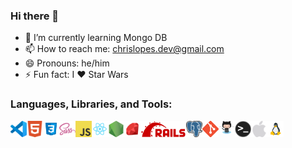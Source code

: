 ### Hi there 👋

- 🌱 I’m currently learning Mongo DB
- 📫 How to reach me: chrislopes.dev@gmail.com
- 😄 Pronouns: he/him
- ⚡ Fun fact: I ❤️ Star Wars

### Languages, Libraries, and Tools:

[<img align="left" alt="Visual Studio Code" width="26px" src="./docs/vscode.png" />](https://visualstudio.microsoft.com/)
[<img align="left" alt="HTML5" width="26px" src="./docs/html5.png" />](https://developer.mozilla.org/en-US/docs/Glossary/HTML5)
[<img align="left" alt="CSS3" width="26px" src="./docs/css3.png" />](https://developer.mozilla.org/en-US/docs/Web/CSS)
[<img align="left" alt="Sass" width="26px" src="./docs/sass.png" />](https://sass-lang.com/)
[<img align="left" alt="JavaScript" width="26px" src="./docs/javascript.png" />](https://developer.mozilla.org/en-US/docs/Web/JavaScript)
[<img align="left" alt="React" width="26px" src="./docs/react.png" />](https://reactjs.org/)
[<img align="left" alt="Node.js" width="26px" src="./docs/nodejs.png" />](https://nodejs.org/en/)
[<img align="left" alt="Ruby" width="26px" src="./docs/ruby.png" />](https://www.ruby-lang.org/en/)
[<img align="left" alt="Rails" height="26px" src="./docs/rails.png" />](https://rubyonrails.org/)
[<img align="left" alt="PostgreSQL" width="26px" src="./docs/elephant.png" />](https://www.postgresql.org/)
[<img align="left" alt="Git" width="26px" src="./docs/git-icon.png" />](https://git-scm.com/)
[<img align="left" alt="GitHub" width="26px" src="./docs/Octocat.png" />](https://github.com/)
[<img align="left" alt="Terminal" width="26px" src="./docs/terminal.png" />](https://iterm2.com/)
[<img align="left" alt="Apple" width="26px" src="./docs/apple.png" />](https://apple.ca/)
[<img align="left" alt="Linux" width="26px" src="./docs/linux.png" />](https://www.linux.org/)

<!--
[<img align="left" alt="React" width="26px" src="https://raw.githubusercontent.com/github/explore/80688e429a7d4ef2fca1e82350fe8e3517d3494d/topics/react/react.png" />][reactplaylist]
[<img align="left" alt="Gatsby" width="26px" src="https://raw.githubusercontent.com/github/explore/e94815998e4e0713912fed477a1f346ec04c3da2/topics/gatsby/gatsby.png" />][webdevplaylist]
[<img align="left" alt="GraphQL" width="26px" src="https://raw.githubusercontent.com/github/explore/80688e429a7d4ef2fca1e82350fe8e3517d3494d/topics/graphql/graphql.png" />][webdevplaylist]
[<img align="left" alt="Deno" width="26px" src="https://raw.githubusercontent.com/github/explore/361e2821e2dea67711cde99c9c40ed357061cf27/topics/deno/deno.png" />][webdevplaylist]
[<img align="left" alt="SQL" width="26px" src="https://raw.githubusercontent.com/github/explore/80688e429a7d4ef2fca1e82350fe8e3517d3494d/topics/sql/sql.png" />][webdevplaylist]
[<img align="left" alt="MySQL" width="26px" src="https://raw.githubusercontent.com/github/explore/80688e429a7d4ef2fca1e82350fe8e3517d3494d/topics/mysql/mysql.png" />][webdevplaylist]
[<img align="left" alt="MongoDB" width="26px" src="https://raw.githubusercontent.com/github/explore/80688e429a7d4ef2fca1e82350fe8e3517d3494d/topics/mongodb/mongodb.png" />][webdevplaylist]
-->

<!--
**chrislopesdev/chrislopesdev** is a ✨ _special_ ✨ repository because its `README.md` (this file) appears on your GitHub profile.

Here are some ideas to get you started:

- 🔭 I’m currently working on ...
- 🌱 I’m currently learning ...
- 👯 I’m looking to collaborate on ...
- 🤔 I’m looking for help with ...
- 💬 Ask me about ...
- 📫 How to reach me: ...
- 😄 Pronouns: ...
- ⚡ Fun fact: ...
-->
